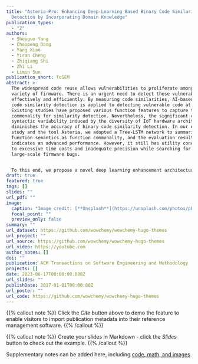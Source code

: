 ```yaml
---
title: "Asteria-Pro: Enhancing Deep-Learning Based Binary Code Similarity
  Detection by Incorporating Domain Knowledge"
publication_types:
  - "2"
authors:
  - Shouguo Yang
  - Chaopeng Dong
  - Yang Xiao
  - Yiran Cheng
  - Zhiqiang Shi
  - Zhi Li
  - Limin Sun
publication_short: ToSEM
abstract: >-
  The widespread code reuse allows vulnerabilities to proliferate among a vast
  variety of firmware. There is an urgent need to detect these vulnerable code
  effectively and efficiently. By measuring code similarities, AI-based binary
  code similarity detection is applied to detecting vulnerable code at scale.
  Existing studies have proposed various function features to capture the
  commonality for similarity detection. Nevertheless, the significant code
  syntactic variability induced by the diversity of IoT hardware architectures
  diminishes the accuracy of binary code similarity detection. In our earlier
  study and the tool Asteria, we adopted a Tree-LSTM network to summarize
  function semantics as function commonality, and the evaluation result
  indicates an advanced performance. However, it still has utility concerns due
  to excessive time costs and inadequate precision while searching for
  large-scale firmware bugs.


  To this end, we propose a novel deep learning enhancement architecture by incorporating domain knowledge-based pre-filtration and re-ranking modules, and develop a prototype named Asteria-Pro based on Asteria. The pre-filtration module eliminates dissimilar functions, thus reducing the subsequent deep learning model calculations. The re-ranking module boosts the rankings of vulnerable functions among candidates generated by the deep learning model. Our evaluation indicates that the pre-filtration module cuts the calculation time by 96.9%, and the re-ranking module improves MRR and Recall by 23.71% and 36.4%, respectively. By incorporating these modules, Asteria-Pro outperforms existing state-of-the-art approaches in the bug search task by a significant margin. Furthermore, our evaluation shows that embedding baseline methods with pre-filtration and re-ranking modules significantly improves their precision. We conduct a large-scale real-world firmware bug search, and Asteria-Pro manages to detect 1,482 vulnerable functions with a high precision 91.65%.
draft: true
featured: true
tags: []
slides: ""
url_pdf: ""
image:
  caption: "Image credit: [**Unsplash**](https://unsplash.com/photos/pLCdAaMFLTE)"
  focal_point: ""
  preview_only: false
summary: ""
url_dataset: https://github.com/wowchemy/wowchemy-hugo-themes
url_project: ""
url_source: https://github.com/wowchemy/wowchemy-hugo-themes
url_video: https://youtube.com
author_notes: []
doi: ""
publication: ACM Transactions on Software Engineering and Methodology
projects: []
date: 2023-06-17T00:00:00.000Z
url_slides: ""
publishDate: 2017-01-01T00:00:00Z
url_poster: ""
url_code: https://github.com/wowchemy/wowchemy-hugo-themes
---
```


{{% callout note %}}
Click the _Cite_ button above to demo the feature to enable visitors to import publication metadata into their reference management software.
{{% /callout %}}

{{% callout note %}}
Create your slides in Markdown - click the _Slides_ button to check out the example.
{{% /callout %}}

Supplementary notes can be added here, including [code, math, and images](https://wowchemy.com/docs/writing-markdown-latex/).
